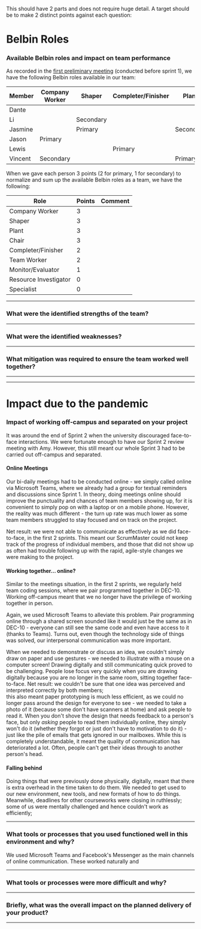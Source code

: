This should have 2 parts and does not require huge detail. A target should be to make 2 distinct points against each question:

# Belbin Roles

### Available Belbin roles and impact on team performance
As recorded in the [first preliminary meeting](/Meetings/Team-Meeting-01) (conducted before sprint 1), we have the following Belbin roles available in our team:

|Member  |Company Worker|Shaper|Completer/Finisher|Plant|Monitor/Evaluator|Chair|Team Worker|Resource Investigator|Specialist|
|--------|--------------|------|------------------|-----|-----------------|-----|-----------|---------------------|----------|
|Dante   |   |   |   |   | Secondary |   | Primary |  |  |
|Li      |   | Secondary |   |   |  | Primary |  |  |  |
|Jasmine |   | Primary |   | Secondary |  |   |  |  |  |
|Jason   | Primary |   |   |   |  |   |  |  |  |
|Lewis   |   |   | Primary |   |  | Secondary |  |  |  |
|Vincent | Secondary |   |   | Primary |  |   |  |  |  |

When we gave each person 3 points (2 for primary, 1 for secondary) to normalize and sum up the available Belbin roles as a team, we have the following:

| Role                  | Points | Comment |
|-----------------------|--------|---------|
| Company Worker        | 3      | 
| Shaper                | 3      |
| Plant                 | 3      |
| Chair                 | 3      |
| Completer/Finisher    | 2      |
| Team Worker           | 2      |
| Monitor/Evaluator     | 1      |
| Resource Investigator | 0      |
| Specialist            | 0      |

---

### What were the identified strengths of the team? 

---

### What were the identified weaknesses? 

---

### What mitigation was required to ensure the team worked well together?

---

---
# Impact due to the pandemic

### Impact of working off-campus and separated on your project
It was around the end of Sprint 2 when the university discouraged face-to-face interactions. We were fortunate enough to have our Sprint 2 review meeting with Amy. However, this still meant our whole Sprint 3 had to be carried out off-campus and separated.

#### Online Meetings
Our bi-daily meetings had to be conducted online - we simply called online via Microsoft Teams, where we already had a group for textual reminders and discussions since Sprint 1. In theory, doing meetings online should improve the punctuality and chances of team members showing up, for it is convenient to simply pop on with a laptop or on a mobile phone. However, the reality was much different - the turn up rate was much lower as some team members struggled to stay focused and on track on the project. 

Net result: we were not able to communicate as effectively as we did face-to-face, in the first 2 sprints. This meant our ScrumMaster could not keep track of the progress of individual members, and those that did not show up as often had trouble following up with the rapid, agile-style changes we were making to the project.

#### Working together... online?
Similar to the meetings situation, in the first 2 sprints, we regularly held team coding sessions, where we pair programmed together in DEC-10. Working off-campus meant that we no longer have the privilege of working together in person. 

Again, we used Microsoft Teams to alleviate this problem. Pair programming online through a shared screen sounded like it would just be the same as in DEC-10 - everyone can still see the same code and even have access to it (thanks to Teams). Turns out, even though the technology side of things was solved, our interpersonal communication was more important. 

When we needed to demonstrate or discuss an idea, we couldn't simply draw on paper and use gestures - we needed to illustrate with a mouse on a computer screen! Drawing digitally and still communicating quick proved to be challenging. People lose focus very quickly when you are drawing digitally because you are no longer in the same room, sitting together face-to-face. Net result: we couldn't be sure that one idea was perceived and interpreted correctly by both members; \
this also meant paper prototyping is much less efficient, as we could no longer pass around the design for everyone to see - we needed to take a photo of it (because some don't have scanners at home) and ask people to read it. When you don't shove the design that needs feedback to a person's face, but only *asking* people to read them individually online, they simply won't do it (whether they forgot or just don't have to motivation to do it) - just like the pile of emails that gets ignored in our mailboxes. While this is completely understandable, it meant the quality of communication has deteriorated a lot. Often, people can't get their ideas through to another person's head.

#### Falling behind
Doing things that were previously done physically, digitally, meant that there is extra overhead in the time taken to do them. We needed to get used to our new environment, new tools, and new formats of how to do things. Meanwhile, deadlines for other courseworks were closing in ruthlessly; some of us were mentally challenged and hence couldn't work as efficiently; 

---

### What tools or processes that you used functioned well in this environment and why?
We used Microsoft Teams and Facebook's Messenger as the main channels of online communication. These worked naturally and 

---

### What tools or processes were more difficult and why?

---

### Briefly, what was the overall impact on the planned delivery of your product?

---
